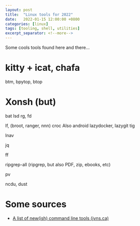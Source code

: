 ```yaml
---
layout: post
title:  "Linux tools for 2022"
date:   2022-01-15 12:00:00 +0800
categories: [linux]
tags: [tooling, shell, utilities]
excerpt_separator: <!--more-->
---
```


Some cools tools found here and there...

<!--more-->

# kitty + icat, chafa

btm, bpytop, btop

# Xonsh (but)

bat
lsd
rg, fd

lf, (broot, ranger, nnn)
croc Also android
lazydocker, lazygit
tig

lnav

jq

ff

ripgrep-all (ripgrep, but also PDF, zip, ebooks, etc)

pv

ncdu, dust

# Some sources

* [A list of new(ish) command line tools (jvns.ca)](https://jvns.ca/blog/2022/04/12/a-list-of-new-ish--command-line-tools/)

<!--

https://news.ycombinator.com/item?id=31009313

linear-gradient(180deg, #e3e1e0, rgba(227, 225, 224, 0))

background-image: linear-gradient(rgb(227, 225, 224), rgba(227, 225, 224, 0));
box-sizing: border-box;
color: rgb(71, 48, 48);
font-family: -apple-system, "Segoe UI", Roboto, "Helvetica Neue", Arial, "Noto Sans", "Liberation Sans", sans-serif, "Apple Color Emoji", "Segoe UI Emoji", "Segoe UI Symbol", "Noto Color Emoji";
font-size: 24px;
font-weight: 400;
line-height: 24px;
margin-bottom: 0px;
margin-left: 0px;
margin-right: 0px;
margin-top: 0px;
overflow-wrap: break-word;
padding-bottom: 24px;
padding-left: 24px;
padding-right: 24px;
padding-top: 0px;
text-align: start

-->
